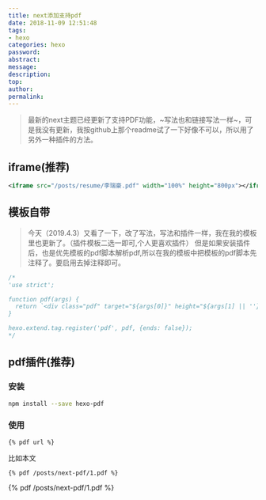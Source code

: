 ```yaml
---
title: next添加支持pdf
date: 2018-11-09 12:51:48
tags:
- hexo
categories: hexo
password:
abstract:
message:
description:
top:
author:
permalink:
---
```


> 最新的next主题已经更新了支持PDF功能，~写法也和链接写法一样~，可是我没有更新，我按github上那个readme试了一下好像不可以，所以用了另外一种插件的方法。

## iframe(推荐)
```xml
<iframe src="/posts/resume/李瑞豪.pdf" width="100%" height="800px"></iframe>
```

## 模板自带
> 今天（2019.4.3）又看了一下，改了写法，写法和插件一样，我在我的模板里也更新了。（插件模板二选一即可,个人更喜欢插件）
但是如果安装插件后，也是优先模板的pdf脚本解析pdf,所以在我的模板中把模板的pdf脚本先注释了。要启用去掉注释即可。

```js next\scripts\tags\pdf.swig
/*
'use strict';

function pdf(args) {
  return `<div class="pdf" target="${args[0]}" height="${args[1] || ''}"></div>`;
}

hexo.extend.tag.register('pdf', pdf, {ends: false});
*/
```

## pdf插件(推荐)

### 安装
```bash
npm install --save hexo-pdf
```

### 使用
```
{% pdf url %}
```
比如本文
```
{% pdf /posts/next-pdf/1.pdf %}
```
{% pdf /posts/next-pdf/1.pdf %}